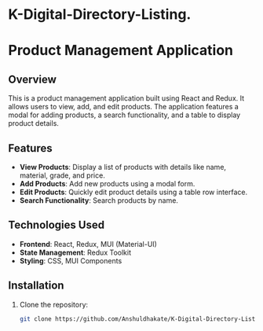 # K-Digital-Directory-Listing.
# Product Management Application

## Overview

This is a product management application built using React and Redux. It allows users to view, add, and edit products. The application features a modal for adding products, a search functionality, and a table to display product details.

## Features

- **View Products**: Display a list of products with details like name, material, grade, and price.
- **Add Products**: Add new products using a modal form.
- **Edit Products**: Quickly edit product details using a table row interface.
- **Search Functionality**: Search products by name.

## Technologies Used

- **Frontend**: React, Redux, MUI (Material-UI)
- **State Management**: Redux Toolkit
- **Styling**: CSS, MUI Components

## Installation

1. Clone the repository:

   ```bash
   git clone https://github.com/Anshuldhakate/K-Digital-Directory-Listing.git
